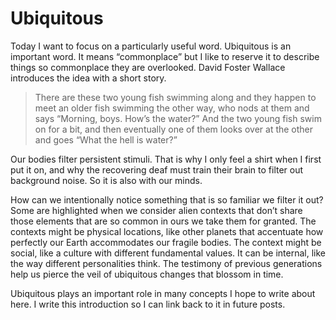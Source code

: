 # Ubiquitous

Today I want to focus on a particularly useful word.  Ubiquitous is an important word. It means “commonplace” but I like to reserve it to describe things so commonplace they are overlooked. David Foster Wallace introduces the idea with a short story.

> There are these two young fish swimming along and they happen to meet an older fish swimming the other way, who nods at them and says “Morning, boys. How’s the water?” And the two young fish swim on for a bit, and then eventually one of them looks over at the other and goes “What the hell is water?”

Our bodies filter persistent stimuli. That is why I only feel a shirt when I first put it on, and why the recovering deaf must train their brain to filter out background noise. So it is also with our minds.

How can we intentionally notice something that is so familiar we filter it out?  Some are highlighted when we consider alien contexts that don’t share those elements that are so common in ours we take them for granted.  The contexts might be physical locations, like other planets that accentuate how perfectly our Earth accommodates our fragile bodies.  The context might be social, like a culture with different fundamental values.  It can be internal, like the way different personalities think.  The testimony of previous generations help us pierce the veil of ubiquitous changes that blossom in time.

Ubiquitous plays an important role in many concepts I hope to write about here.  I write this introduction so I can link back to it in future posts.
